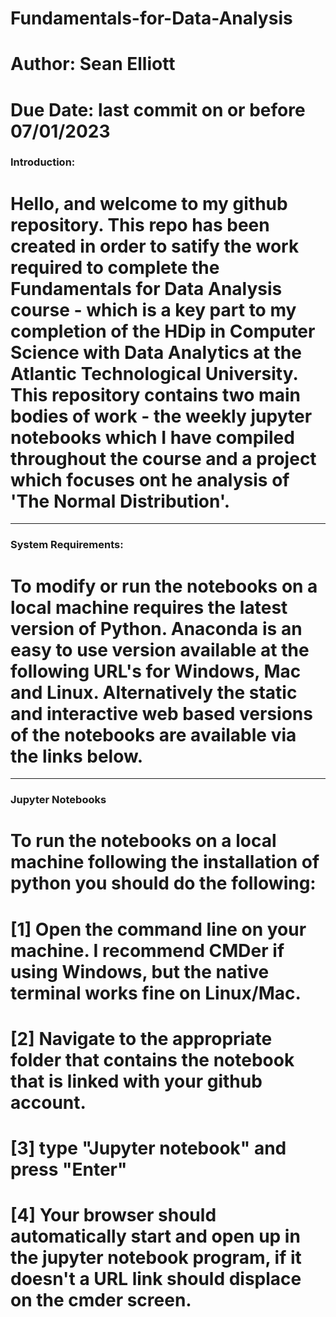 # Fundamentals-for-Data-Analysis
# Author: Sean Elliott
# Due Date: last commit on or before 07/01/2023

### Introduction:

# Hello, and welcome to my github repository. This repo has been created in order to satify the work required to complete the Fundamentals for Data Analysis course - which is a key part to my completion of the HDip in Computer Science with Data Analytics at the Atlantic Technological University. This repository contains two main bodies of work - the weekly jupyter notebooks which I have compiled throughout the course and a project which focuses ont he analysis of 'The Normal Distribution'.

----

### System Requirements:

# To modify or run the notebooks on a local machine requires the latest version of Python. Anaconda is an easy to use version available at the following URL's for Windows, Mac and Linux. Alternatively the static and interactive web based versions of the notebooks are available via the links below.

----

### Jupyter Notebooks

# To run the notebooks on a local machine following the installation of python you should do the following:

# [1] Open the command line on your machine. I recommend CMDer if using Windows, but the native terminal works fine on Linux/Mac.

# [2] Navigate to the appropriate folder that contains the notebook that is linked with your github account.

# [3] type "Jupyter notebook" and press "Enter"

# [4] Your browser should automatically start and open up in the jupyter notebook program, if it doesn't a URL link should displace on the cmder screen. 